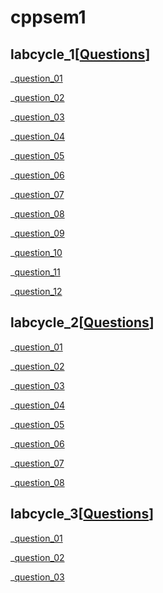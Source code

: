 # cppsem1

## labcycle_1[[Questions](https://github.com/Deriverx2/cppsem1/blob/main/Questions/Lab%20Experiments%20-%20Set%201.pdf)]

 _[question_01](https://github.com/Deriverx2/cppsem1/blob/main/lc1/q01_students.cpp)

 _[question_02](https://github.com/Deriverx2/cppsem1/blob/main/lc1/q02_area.cpp)

 _[question_03](https://github.com/Deriverx2/cppsem1/blob/main/lc1/q03_bank.cpp)

 _[question_04](https://github.com/Deriverx2/cppsem1/blob/main/lc1/q04_strings.cpp)

 _[question_05](https://github.com/Deriverx2/cppsem1/blob/main/lc1/q05_constr_destr.cpp)

 _[question_06](https://github.com/Deriverx2/cppsem1/blob/main/lc1/q06_time.cpp)

 _[question_07](https://github.com/Deriverx2/cppsem1/blob/main/lc1/q07_matrix.cpp)

 _[question_08](https://github.com/Deriverx2/cppsem1/blob/main/lc1/q08_complex.cpp)

 _[question_09](https://github.com/Deriverx2/cppsem1/blob/main/lc1/q09_static.exe)

 _[question_10](https://github.com/Deriverx2/cppsem1/blob/main/lc1/q10_shopp.cpp)

 _[question_11](https://github.com/Deriverx2/cppsem1/blob/main/lc1/q11_swap.cpp)

 _[question_12](https://github.com/Deriverx2/cppsem1/blob/main/lc1/q12_complex.cpp)

## labcycle_2[[Questions](https://github.com/Deriverx2/cppsem1/blob/main/Questions/Lab%20Experiments%20-%20Set%202.pdf)]

 _[question_01](https://github.com/Deriverx2/cppsem1/blob/main/lc2/q01_vector.cpp)

 _[question_02](https://github.com/Deriverx2/cppsem1/blob/main/lc2/q02_complex.cpp)

 _[question_03](https://github.com/Deriverx2/cppsem1/blob/main/lc2/q03_vector.cpp)

 _[question_04](https://github.com/Deriverx2/cppsem1/blob/main/lc2/q04_matrices.cpp)

 _[question_05](https://github.com/Deriverx2/cppsem1/blob/main/lc2/q05_inheritance.cpp)

 _[question_06](https://github.com/Deriverx2/cppsem1/blob/main/lc2/q06_student.cpp)

 _[question_07](https://github.com/Deriverx2/cppsem1/blob/main/lc2/q07_alpha.cpp)

 _[question_08](https://github.com/Deriverx2/cppsem1/blob/main/lc2/q08_shapes.cpp)

## labcycle_3[[Questions](https://github.com/Deriverx2/cppsem1/blob/main/Questions/Lab%20Experiments%20-%20Set%203.pdf)]

 _[question_01](https://github.com/Deriverx2/cppsem1/blob/main/lc3/q01_abstractclass.cpp)

 _[question_02](https://github.com/Deriverx2/cppsem1/blob/main/lc3/q02_template.cpp)

 _[question_03](https://github.com/Deriverx2/cppsem1/blob/main/lc3/q03_exception.cpp)
